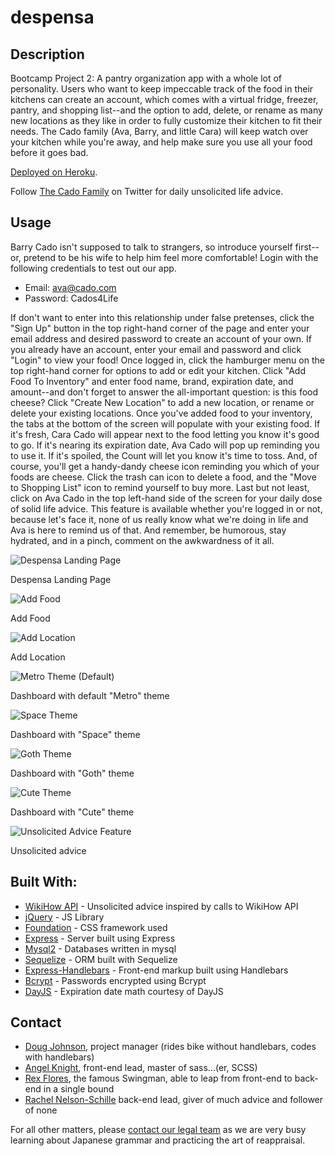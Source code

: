 # despensa

## Description

Bootcamp Project 2: A pantry organization app with a whole lot of personality.
Users who want to keep impeccable track of the food in their kitchens can create an account, which comes with a virtual fridge, freezer, pantry, and shopping list--and the option to add, delete, or rename as many new locations as they like in order to fully customize their kitchen to fit their needs. The Cado family (Ava, Barry, and little Cara) will keep watch over your kitchen while you're away, and help make sure you use all your food before it goes bad.

[Deployed on Heroku](https://quiet-sands-24336.herokuapp.com/).

Follow [The Cado Family](https://twitter.com/CadoFamily) on Twitter for daily unsolicited life advice.


## Usage


Barry Cado isn't supposed to talk to strangers, so introduce yourself first--or, pretend to be his wife to help him feel more comfortable! Login with the following credentials to test out our app.

* Email: ava@cado.com
* Password: Cados4Life

If don't want to enter into this relationship under false pretenses, click the "Sign Up" button in the top right-hand corner of the page and enter your email address and desired password to create an account of your own. If you already have an account, enter your email and password and click "Login" to view your food!
Once logged in, click the hamburger menu on the top right-hand corner for options to add or edit your kitchen. Click "Add Food To Inventory" and enter food name, brand, expiration date, and amount--and don't forget to answer the all-important question: is this food cheese?
Click "Create New Location" to add a new location, or rename or delete your existing locations. 
Once you've added food to your inventory, the tabs at the bottom of the screen will populate with your existing food. If it's fresh, Cara Cado will appear next to the food letting you know it's good to go. If it's nearing its expiration date, Ava Cado will pop up reminding you to use it. If it's spoiled, the Count will let you know it's time to toss. And, of course, you'll get a handy-dandy cheese icon reminding you which of your foods are cheese. Click the trash can icon to delete a food, and the "Move to Shopping List" icon to remind yourself to buy more. 
Last but not least, click on Ava Cado in the top left-hand side of the screen for your daily dose of solid life advice. This feature is available whether you're logged in or not, because let's face it, none of us really know what we're doing in life and Ava is here to remind us of that.
And remember, be humorous, stay hydrated, and in a pinch, comment on the awkwardness of it all. 

![Despensa Landing Page](public/images/landing-page.png?raw=true "Landing Page")

Despensa Landing Page

![Add Food](public/images/add-food.png?raw=true "Add Food")

Add Food

![Add Location](public/images/add-location.png?raw=true "Add Location")

Add Location

![Metro Theme (Default)](public/images/metro-theme.png?raw=true "Metro")

Dashboard with default "Metro" theme

![Space Theme](public/images/space-theme.png?raw=true "Space")

Dashboard with "Space" theme

![Goth Theme](public/images/goth-theme.png?raw=true "Goth")

Dashboard with "Goth" theme

![Cute Theme](public/images/cute-theme.png?raw=true "Cute")

Dashboard with "Cute" theme

![Unsolicited Advice Feature](public/images/advice.png?raw=true "Advice")

Unsolicited advice

## Built With:

* [WikiHow API](https://rapidapi.com/hargrimm/api/wikihow) - Unsolicited advice inspired by calls to WikiHow API
* [jQuery](https://jquery.com/) - JS Library
* [Foundation](https://get.foundation/) - CSS framework used
* [Express](https://www.npmjs.com/package/express) - Server built using Express
* [Mysql2](https://www.npmjs.com/package/mysql2) - Databases written in mysql
* [Sequelize](https://www.npmjs.com/package/sequelize) - ORM built with Sequelize
* [Express-Handlebars](https://www.npmjs.com/package/express-handlebars) - Front-end markup built using Handlebars
* [Bcrypt](https://www.npmjs.com/package/bcrypt) - Passwords encrypted using Bcrypt
* [DayJS](https://www.npmjs.com/package/dayjs) - Expiration date math courtesy of DayJS

## Contact
* [Doug Johnson](https://github.com/DougJohnson22), project manager (rides bike without handlebars, codes with handlebars)
* [Angel Knight](https://github.com/skelliebunnie), front-end lead, master of sass...(er, SCSS)
* [Rex Flores](https://github.com/Tyrannofloresrex), the famous Swingman, able to leap from front-end to back-end in a single bound
* [Rachel Nelson-Schille](https://github.com/shame-wizards-apprentice) back-end lead, giver of much advice and follower of none

For all other matters, please [contact our legal team](https://www.youtube.com/watch?v=DLzxrzFCyOs) as we are very busy learning about Japanese grammar and practicing the art of reappraisal.

